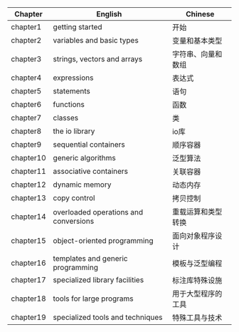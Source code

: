 | Chapter | English | Chinese |
| ------- | ------- | ------- |
| chapter1 | getting started | 开始 |
| chapter2 | variables and basic types | 变量和基本类型 |
| chapter3 | strings, vectors and arrays | 字符串、向量和数组 |
| chapter4 | expressions | 表达式 |
| chapter5 | statements | 语句 |
| chapter6 | functions | 函数 |
| chapter7 | classes | 类 |
| chapter8 | the io library | io库 |
| chapter9 | sequential containers | 顺序容器 |
| chapter10 | generic algorithms | 泛型算法 |
| chapter11 | associative containers | 关联容器 |
| chapter12 | dynamic memory | 动态内存 |
| chapter13 | copy control | 拷贝控制 |
| chapter14 | overloaded operations and conversions | 重载运算和类型转换 |
| chapter15 | object-oriented programming | 面向对象程序设计 |
| chapter16 | templates and generic programming | 模板与泛型编程 |
| chapter17 | specialized library facilities | 标注库特殊设施 |
| chapter18 | tools for large programs | 用于大型程序的工具 |
| chapter19 | specialized tools and techniques | 特殊工具与技术 |

